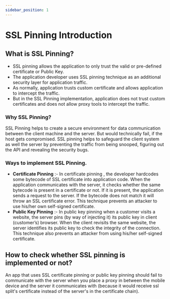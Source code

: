 ```yaml
---
sidebar_position: 1
---
```


# SSL Pinning Introduction

## What is SSL Pinning?

- SSL pinning allows the application to only trust the valid or pre-defined certificate or Public
    Key.
- The application developer uses SSL pinning technique as an additional security layer for
    application traffic.
- As normally, application trusts custom certificate and allows application to
    intercept the traffic.
- But in the SSL Pinning implementation, application does not trust custom certificates and
    does not allow proxy tools to intercept the
    traffic.

### Why SSL Pinning?

SSL Pinning helps to create a secure environment for data communication between the client
machine and the server. But would technically fail, if the host gets compromised. SSL pinning
helps to safeguard the client system as well the server by preventing the traffic from being
snooped, figuring out the API and revealing the security bugs.

### Ways to implement SSL Pinning.

- **Certificate Pinning** :- In certificate pinning , the developer hardcodes some bytecode of SSL
    certificate into application code. When the application communicates with the server, it
    checks whether the same bytecode is present in a certificate or not. If it is present, the
    application sends a request to the server. If the bytecode does not match it will throw an SSL
    certificate error. This technique prevents an attacker to use his/her own self-signed
    certificate.
- **Public Key Pinning** :- In public key pinning when a customer visits a website, the server pins
    (by way of injecting it) its public key in client (customer’s) browser. When the client revisits
    the same website, the server identifies its public key to check the integrity of the
    connection. This technique also prevents an attacker from using his/her self-signed
    certificate.

## How to check whether SSL pinning is implemented or not?

An app that uses SSL certificate pinning or public key pinning should fail to communicate with
the server when you place a proxy in between the mobile device and the server it communicates
with (because it would receive ssl split's certificate instead of the server's in the certificate
chain).

